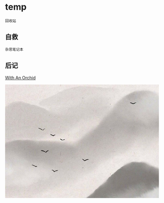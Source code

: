 # temp

    回收站

## 自救

    杂思笔记本

## 后记

[With An Orchid](http://www.puretune.net/with-an-orchid-if-i-could-tell-you-2000-yanni)

![秋水共长天一色](./resources/img/落霞与孤鹜齐飞.jpg)
